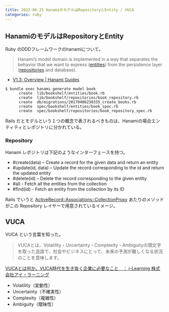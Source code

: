 ```yaml
---
title: 2022-06-25 HanamiのモデルはRepositoryとEntity / VUCA
categories: ruby
---
```


## HanamiのモデルはRepositoryとEntity

Ruby のDDDフレームワークのhanamiについて。

> Hanami’s model domain is implemented in a way that separates the behavior that we want to express ([entities](https://guides.hanamirb.org/v1.3/entities/overview/)) from the persistence layer ([repositories](https://guides.hanamirb.org/v1.3/repositories/overview/) and database). 

- [V1.3: Overview \| Hanami Guides](https://guides.hanamirb.org/v1.3/models/overview/)

```console
$ bundle exec hanami generate model book
      create  lib/bookshelf/entities/book.rb
      create  lib/bookshelf/repositories/book_repository.rb
      create  db/migrations/20170406230335_create_books.rb
      create  spec/bookshelf/entities/book_spec.rb
      create  spec/bookshelf/repositories/book_repository_spec.rb
```

Rails だとモデルという１つの概念で表されるべきものは、Hanamiの場合エンティティとレポジトリに分かれている。

### Repository

Hanami レポジトリは下記のようなインターフェースを持つ。

- #create(data) – Create a record for the given data and return an entity
- #update(id, data) – Update the record corresponding to the id and return the updated entity
- #delete(id) – Delete the record corresponding to the given entity
- #all - Fetch all the entities from the collection
- #find(id) - Fetch an entity from the collection by its ID

Rails でいうと [ActiveRecord::Associations::CollectionProxy](https://railsdoc.github.io/classes/ActiveRecord/Associations/CollectionProxy.html) あたりのメソッドがこの Repository レイヤーで用意されているイメージ。

## VUCA

VUCA という言葉を知った。

> VUCAとは、Volatility・Uncertainty・Complexity・Ambiguityの頭文字を取った造語で、社会やビジネスにとって、未来の予測が難しくなる状況のことを意味します。

[VUCAとは何か。VUCA時代を生き抜く企業に必要なこと　： i-Learning 株式会社アイ・ラーニング](https://www.i-learning.jp/topics/column/business/vuca-era.html)

- Volatility（変動性）
- Uncertainty（不確実性）
- Complexity（複雑性）
- Ambiguity（曖昧性）
